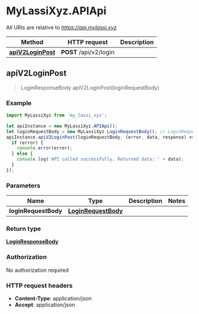 # MyLassiXyz.APIApi

All URIs are relative to *https://api.mylassi.xyz*

Method | HTTP request | Description
------------- | ------------- | -------------
[**apiV2LoginPost**](APIApi.md#apiV2LoginPost) | **POST** /api/v2/login | 



## apiV2LoginPost

> LoginResponseBody apiV2LoginPost(loginRequestBody)



### Example

```javascript
import MyLassiXyz from 'my_lassi_xyz';

let apiInstance = new MyLassiXyz.APIApi();
let loginRequestBody = new MyLassiXyz.LoginRequestBody(); // LoginRequestBody | 
apiInstance.apiV2LoginPost(loginRequestBody, (error, data, response) => {
  if (error) {
    console.error(error);
  } else {
    console.log('API called successfully. Returned data: ' + data);
  }
});
```

### Parameters


Name | Type | Description  | Notes
------------- | ------------- | ------------- | -------------
 **loginRequestBody** | [**LoginRequestBody**](LoginRequestBody.md)|  | 

### Return type

[**LoginResponseBody**](LoginResponseBody.md)

### Authorization

No authorization required

### HTTP request headers

- **Content-Type**: application/json
- **Accept**: application/json

